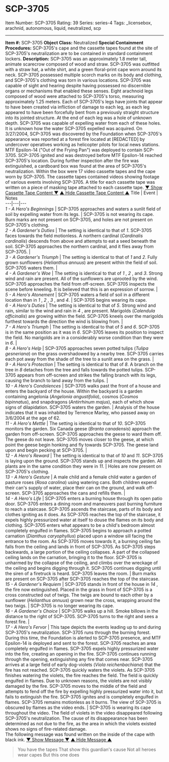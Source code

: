 # SCP-3705
Item Number: SCP-3705
Rating: 39
Series: series-4
Tags: _licensebox, arachnid, autonomous, liquid, neutralized, scp

---

  
**Item #:** SCP-3705 
**Object Class:** Neutralized
**Special Containment Procedures:** SCP-3705's cape and the cassette tapes found at the site of SCP-3705's neutralization are to be contained in standard containment lockers.
**Description:** SCP-3705 was an approximately 1.8 meter tall, animate scarecrow composed of wood and straw. SCP-3705 was outfitted with a straw hat, a white shirt, and a green floral-print cape worn around its neck. SCP-3705 possessed multiple scorch marks on its body and clothing, and SCP-3705's clothing was torn in various locations. SCP-3705 was capable of sight and hearing despite having possessed no discernible organs or mechanisms that enabled these senses.
Eight arachnoid legs composed of wood were attached to SCP-3705's torso, measuring approximately 1.25 meters. Each of SCP-3705's legs have joints that appear to have been created via infliction of damage to each leg, as each leg appeared to have been forcefully bent from a previously straight structure into its jointed structure. At the end of each leg was a hole of unknown depth. SCP-3705 was capable of expelling water from each of these holes. It is unknown how the water SCP-3705 expelled was acquired.
On 3/27/2004, SCP-3705 was discovered by the Foundation when SCP-3705's appearance was reported at a forest fire located at [REDACTED] by undercover operatives working as helicopter pilots for local news stations. MTF Epsilon-14 ("Out of the Frying Pan") was deployed to contain SCP-3705. SCP-3705 ignited and was destroyed before MTF Epsilon-14 reached SCP-3705's location.
During further inspection after the fire was extinguished, a cardboard box was found at the area of SCP-3705's neutralization. Within the box were 17 video cassette tapes and the cape worn by SCP-3705. The cassette tapes contained videos showing footage of various events involving SCP-3705. A title for each cassette tape was written on a piece of masking tape attached to each cassette tape.
[▼ Show Cassette Tape Content ▼](javascript:;)
[▲ Hide Cassette Tape Content ▲](javascript:;)
Title | Event | Notes  
---|---|---  
_1 - A Hero's Beginnings_ | SCP-3705 approaches and waters a sunlit field of soil by expelling water from its legs. | SCP-3705 is not wearing its cape. Burn marks are not present on SCP-3705, and holes are not present on SCP-3705's clothing.  
_2 - A Gardener's Duties_ | The setting is identical to that of _1_. SCP-3705 faces towards the field motionless. A northern cardinal (_Cardinalis cardinalis_) descends from above and attempts to eat a seed beneath the soil. SCP-3705 approaches the northern cardinal, and it flies away from SCP-3705. |   
_3 - A Gardener's Triumph_ | The setting is identical to that of _1_ and _2_. Fully grown sunflowers (_Helianthus annuus_) are present within the field of soil. SCP-3705 waters them. |   
_4 - A Gardener's Woe_ | The setting is identical to that of _1_ , _2_ , and _3_. Strong wind and rain are present. All of the sunflowers are uprooted by the wind. SCP-3705 approaches the field from off-screen. SCP-3705 inspects the scene before kneeling. It is believed that this is an expression of sorrow. |   
_5 - A Hero's Atonement_ | SCP-3705 waters a field of soil in a different location than in _1_ , _2_ , _3_ , and _4_. | SCP-3705 begins wearing its cape.  
_6 - A Hero's Duties_ | The setting is identical to that of _5_. Strong wind and rain, similar to the wind and rain in _4_ , are present. Marigolds (_Calendula officinalis_) are growing within the field. SCP-3705 kneels over the marigolds furthest towards the direction the wind is blowing from. |   
_7 - A Hero's Triumph_ | The setting is identical to that of _5_ and _6_. SCP-3705 is in the same position as it was in _6_. SCP-3705 leaves its position to inspect the field. No marigolds are in a considerably worse condition than they were in _6_. |   
_8 - A Hero's Help_ | SCP-3705 approaches seven potted tulips (_Tulipa gesneriana_) on the grass overshadowed by a nearby tree. SCP-3705 carries each pot away from the shade of the tree to a sunlit area on the grass. |   
_9 - A Hero's Protection_ | The setting is identical to that of _8_. A branch on the tree in _8_ detaches from the tree and falls towards the potted tulips. SCP-3705 appears from off-screen and strikes the falling branch with its legs, causing the branch to land away from the tulips. |   
_10 - A Hero's Condolences_ | SCP-3705 walks past the front of a house and enters the backyard of the house. Within the backyard is a garden containing angelonia (_Angelonia angustifolia_), cosmos (_Cosmos bipinnatus_), and snapdragons (_Antirrhinum majus_), each of which show signs of dilapidation. SCP-3705 waters the garden. | Analysis of the house indicates that it was inhabited by Terrence Marley, who passed away on 3/6/2004 at the age of 62.  
_11 - A Hero's Mettle_ | The setting is identical to that of _10_. SCP-3705 monitors the garden. Six Canada geese (_Branta canadensis_) approach the garden from off-screen. SCP-3705 approaches the geese to ward them off. The geese do not leave. SCP-3705 moves closer to the geese, at which point the geese begin honking and fly towards SCP-3705. The geese land upon and begin pecking at SCP-3705. |   
_12 - A Hero's Reward_ | The setting is identical to that of _10_ and _11_. SCP-3705 is laying upon the ground. SCP-3705 stands up and inspects the garden. All plants are in the same condition they were in _11_. | Holes are now present on SCP-3705's clothing.  
_13 - A Hero's Gesture_ | A male child and a female child water a garden of pasture roses (_Rosa carolina_) using watering cans. Both children expend their can's supply of water, place their can on the ground, and walk off-screen. SCP-3705 approaches the cans and refills them. |   
_14 - A Hero's Life_ | SCP-3705 enters a burning house through its open patio door. SCP-3705 enters a dining room and maneuvers past burning furniture to reach a staircase. SCP-3705 ascends the staircase, parts of its body and clothes igniting as it does. As SCP-3705 reaches the top of the staircase, it expels highly pressurized water at itself to douse the flames on its body and clothing. SCP-3705 enters what appears to be a child's bedroom almost completely engulfed in flames. SCP-3705 begins to approach a potted carnation (_Dianthus caryophyllus_) placed upon a window sill facing the entrance to the room. As SCP-3705 moves towards it, a burning ceiling fan falls from the ceiling and lands in front of SCP-3705. As SCP-3705 steps backwards, a large portion of the ceiling collapses. A part of the collapsed ceiling lands on the carnation, bringing it to the floor. SCP-3705 is unharmed by the collapse of the ceiling, and climbs over the wreckage of the ceiling and begins digging through it. SCP-3705 continues digging until the siren of a firetruck is heard. SCP-3705 leaves the room. | Burn marks are present on SCP-3705 after SCP-3705 reaches the top of the staircase.  
_15 - A Gardener's Requiem_ | SCP-3705 stands in front of the house in _14_ , the fire now extinguished. Placed in the grass in front of SCP-3705 is a cross constructed out of twigs. The twigs are bound to each other by a sunflower (_Helianthus annuus_) grown near the cross, wrapping around the two twigs. | SCP-3705 is no longer wearing its cape.  
_16 - A Gardener's Choice_ | SCP-3705 walks up a hill. Smoke billows in the distance to the right of SCP-3705. SCP-3705 turns to the right and sees a forest fire. |   
_17 - A Hero's Fervor_ | This tape depicts the events leading up to and during SCP-3705's neutralization. SCP-3705 runs through the burning forest. During this time, the Foundation is alerted to SCP-3705 presence, and MTF Epsilon-14 is deployed and sent to the forest. SCP-3705 reaches an area completely engulfed in flames. SCP-3705 expels highly pressurized water into the fire, creating an opening in the fire. SCP-3705 continues running through the opening, extinguishing any fire that comes near. SCP-3705 arrives at a large field of early dog-violets (_Viola reichenbachiana_) that the fire has not reached. SCP-3705 quickly waters the violets. As SCP-3705 finishes watering the violets, the fire reaches the field. The field is quickly engulfed in flames. Due to unknown reasons, the violets are not visibly damaged by the fire. SCP-3705 moves to the middle of the field and attempts to fend off the fire by expelling highly pressurized water into it, but fails to extinguish the fire. SCP-3705 ignites and is completely engulfed in flames. SCP-3705 remains motionless as it burns. The view of SCP-3705 is obscured by flames as the video ends. | SCP-3705 is wearing its cape throughout the video. The field of violets in the video disappeared following SCP-3705's neutralization. The cause of its disappearance has been determined as not due to the fire, as the area in which the violets existed shows no signs of fire-related damage.  
The following message was found written on the inside of the cape with black ink.
[▼ Show Message ▼](javascript:;)
[▲ Hide Message ▲](javascript:;)
> You have the tapes
> That show this guardian's cause
> Not all heroes wear capes
> But this one does